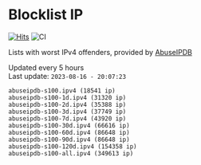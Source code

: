# Blocklist IP

[![Hits](https://hits.seeyoufarm.com/api/count/incr/badge.svg?url=https%3A%2F%2Fgithub.com%2Fborestad%2Fblocklist-ip%2F&count_bg=%2379C83D&title_bg=%23555555&icon=&icon_color=%23E7E7E7&title=hits&edge_flat=false)](https://hits.seeyoufarm.com)  ![CI](https://img.shields.io/github/workflow/status/borestad/blocklist-ip/CI?style=flat-square)

Lists with worst IPv4 offenders, provided by [AbuseIPDB](https://www.abuseipdb.com/)

<!-- FOOTER-PLACEHOLDER -->
Updated every 5 hours<br>
Last update: `2023-08-16 - 20:07:23`
```
abuseipdb-s100.ipv4 (18541 ip)
abuseipdb-s100-1d.ipv4 (31320 ip)
abuseipdb-s100-2d.ipv4 (35388 ip)
abuseipdb-s100-3d.ipv4 (37749 ip)
abuseipdb-s100-7d.ipv4 (43920 ip)
abuseipdb-s100-30d.ipv4 (66616 ip)
abuseipdb-s100-60d.ipv4 (86648 ip)
abuseipdb-s100-90d.ipv4 (86648 ip)
abuseipdb-s100-120d.ipv4 (154358 ip)
abuseipdb-s100-all.ipv4 (349613 ip)
```
